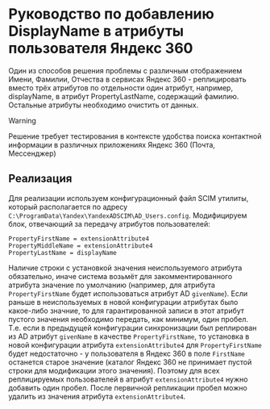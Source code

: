 # Руководство по добавлению DisplayName в атрибуты пользователя Яндекс 360
Один из способов решения проблемы с различным отображением Имени, Фамилии, Отчества в сервисах Яндекс 360 - реплицировать вместо трёх атрибутов по отдельности один атрибут, например, displayName, в атрибут PropertyLastName, содержащий фамилию. Остальные атрибуты необходимо очистить от данных.
> [!WARNING] 
> Решение требует тестирования в контексте удобства поиска контактной информации в различных приложениях Яндекс 360 (Почта, Мессенджер)

## Реализация
Для реализации используем конфигурационный файл SCIM утилиты, который располагается по адресу `C:\ProgramData\Yandex\YandexADSCIM\AD_Users.config`. Модифицируем блок, отвечающий за передачу атрибутов пользователей:
```
PropertyFirstName = extensionAttribute4
PropertyMiddleName = extensionAttribute4
PropertyLastName = displayName
```
Наличие строки с установкой значения неиспользуемого атрибута обязательно, иначе система возьмёт для закомментированного атрибута значение по умолчанию (например, для атрибута `PropertyFirstName` будет использоваться атрибут AD `givenName`).
Если раньше в неиспользуемых в новой конфигурации атрибутах было какое-либо значние, то для гарантированной записи в этот атрибут пустого значения необходимо передать, как минимум, один пробел.
Т.е. если в предыдущей конфигурации синхронизации был реплирован из AD атрибут `givenName` в качестве `PropertyFirstName`, то установка в новой конфигурации атрибута `extensionAttribute4` для `PropertyFirstName` будет недостаточно - у пользователя в Яндекс 360 в поле `FirstName` останется старое значение (каталог Яндекс 360 не принимает пустой строки для модификации этого значения). Поэтому для всех реплицируемых пользователей в атрибут `extensionAttribute4` нужно добавить один пробел. После первичной репликации пробел можно удалить из значения атрибута `extensionAttribute4`.